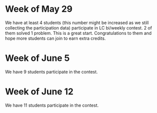 # Week of May 29  
We have at least 4 students (this number might be increased as we still collecting the participation data) participate in LC bi/weekly contest. 2 of them solved 1 problem. This is a great start. Congratulations to them and hope more students can join to earn extra credits.

# Week of June 5
We have 9 students participate in the contest. 

# Week of June 12
We have 11 students participate in the contest. 
